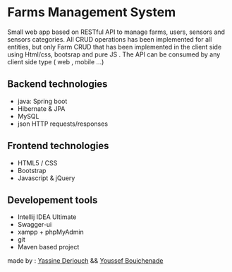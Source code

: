 # Farms Management System
Small web app based on RESTful API to manage farms, users, sensors and sensors categories. 
All CRUD operations has been implemented for all entities, but only Farm CRUD that has been implemented in the client side using Html/css, bootsrap and pure JS .
The API can be consumed by any client side type ( web , mobile ...)

## Backend technologies
- java: Spring boot 
- Hibernate & JPA
- MySQL
- json HTTP requests/responses

## Frontend technologies
- HTML5 / CSS
- Bootstrap
- Javascript & jQuery

## Developement tools
- Intellij IDEA Ultimate
- Swagger-ui
- xampp + phpMyAdmin
- git
- Maven based project

made by : [Yassine Deriouch](https://github.com/YassineDeriouch) && [Youssef Bouichenade](https://github.com/Youssef-Yb07)</br>
